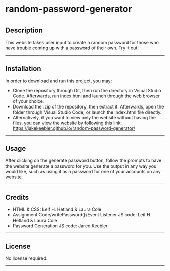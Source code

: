# random-password-generator

# <Random Password Generator>

## Description

This website takes user input to create a random password for those who have trouble coming up with a password of their own. Try it out!

---

## Installation

In order to download and run this project, you may:

- Clone the repository through Git, then run the directory in Visual Studio Code. Afterwards, run index.html and launch through the web browser of your choice.
- Download the .zip of the repository, then extract it. Afterwards, open the folder through Visual Studio Code, or launch the index.html file directly.
- Alternatively, if you want to view only the website without having the files, you can view the website by following this link: https://jakekeebler.github.io/random-password-generator/
---

## Usage

After clicking on the generate password button, follow the prompts to have the website generate a password for you. Use the output in any way you would like, such as using it as a password for one of your accounts on any website.

---

## Credits

- HTML & CSS: Leif H. Hetland & Laura Cole
- Assignment Code/writePassword()/Event Listener JS code: Leif H. Hetland & Laura Cole
- Password Generation JS code: Jared Keebler

---

## License

No license required.

---

